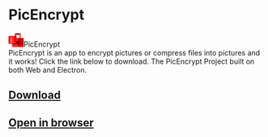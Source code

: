 # PicEncrypt
<img src="picencrypt.svg" style="width:30px;">PicEncrypt</img><br />
PicEncrypt is an app to encrypt pictures or compress files into pictures and it works! Click the link below to download. The PicEncrypt Project built on both Web and Electron.
## [Download](https://github.com/picencrypt/PicEncrypt/releases)
## [Open in browser](workspace/main.html)
